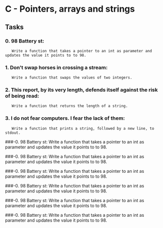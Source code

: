 # C - Pointers, arrays and strings

## Tasks

### 0. 98 Battery st:
       Write a function that takes a pointer to an int as parameter and updates the value it points to to 98.

### 1. Don't swap horses in crossing a stream:
       Write a function that swaps the values of two integers.

### 2. This report, by its very length, defends itself against the risk of being read:
       Write a function that returns the length of a string.

### 3. I do not fear computers. I fear the lack of them:
       Write a function that prints a string, followed by a new line, to stdout.

###-0. 98 Battery st:
       Write a function that takes a pointer to an int as parameter and updates the value it points to to 98.

###-0. 98 Battery st:
       Write a function that takes a pointer to an int as parameter and updates the value it points to to 98.

###-0. 98 Battery st:
       Write a function that takes a pointer to an int as parameter and updates the value it points to to 98.

###-0. 98 Battery st:
       Write a function that takes a pointer to an int as parameter and updates the value it points to to 98.

###-0. 98 Battery st:
       Write a function that takes a pointer to an int as parameter and updates the value it points to to 98.

###-0. 98 Battery st:
       Write a function that takes a pointer to an int as parameter and updates the value it points to to 98.

